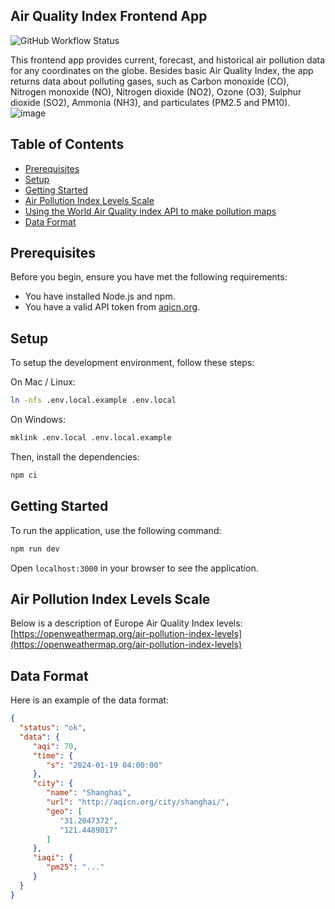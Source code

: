 ## Air Quality Index Frontend App

![GitHub Workflow Status](https://github.com/airqi-com/frontend/actions/workflows/node.js.yml/badge.svg?branch=master)

This frontend app provides current, forecast, and historical air pollution data for any coordinates on the globe. Besides basic Air Quality Index, the app returns data about polluting gases, such as Carbon monoxide (CO), Nitrogen monoxide (NO), Nitrogen dioxide (NO2), Ozone (O3), Sulphur dioxide (SO2), Ammonia (NH3), and particulates (PM2.5 and PM10).
![image](https://github.com/airqi-com/frontend/assets/15163891/be47e7b5-7aa8-4ad0-a627-5f06e33d509a)

## Table of Contents
- [Prerequisites](#prerequisites)
- [Setup](#setup)
- [Getting Started](#getting-started)
- [Air Pollution Index Levels Scale](#air-pollution-index-levels-scale)
- [Using the World Air Quality index API to make pollution maps](#using-the-world-air-quality-index-api-to-make-pollution-maps)
- [Data Format](#data-format)

## Prerequisites
Before you begin, ensure you have met the following requirements:
- You have installed Node.js and npm.
- You have a valid API token from [aqicn.org](https://aqicn.org/data-platform/token/).

## Setup
To setup the development environment, follow these steps:

On Mac / Linux:
```bash
ln -nfs .env.local.example .env.local
```

On Windows:
```bash
mklink .env.local .env.local.example
```

Then, install the dependencies:
```bash
npm ci
```

## Getting Started
To run the application, use the following command:
```bash
npm run dev
```
Open `localhost:3000` in your browser to see the application.

## Air Pollution Index Levels Scale
Below is a description of Europe Air Quality Index levels: [https://openweathermap.org/air-pollution-index-levels](https://openweathermap.org/air-pollution-index-levels)

## Data Format
Here is an example of the data format:

```json
{
  "status": "ok",
  "data": {
     "aqi": 70,
     "time": {
        "s": "2024-01-19 04:00:00"
     },
     "city": {
        "name": "Shanghai",
        "url": "http://aqicn.org/city/shanghai/",
        "geo": [
           "31.2047372",
           "121.4489017"
        ]
     },
     "iaqi": {
        "pm25": "..."
     }
  }
}
```
